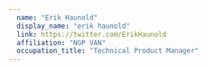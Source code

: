 ```yaml
---
  name: "Erik Haunold"
  display_name: "erik haunold"
  link: https://twitter.com/ErikHaunold
  affiliation: "NGP VAN"
  occupation_title: "Technical Product Manager"
---
```

